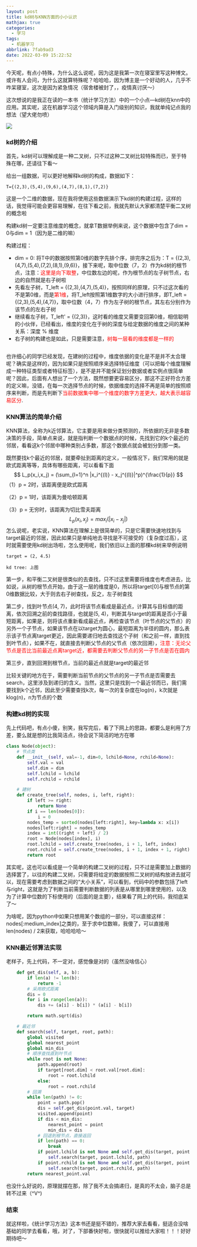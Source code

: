 ```yaml
---
layout: post
title: kd树与KNN方面的小小认识
mathjax: true
categories:
  - 学习
tags:
  - 机器学习
abbrlink: 7fab9ad3
date: 2022-03-09 15:22:52
---
```


今天呢，有点小特殊，为什么这么说呢，因为这是我第一次在寝室里写这种博文。或许有人会问，为什么这就算特殊呢？哈哈哈，因为博主是一个好动的人，几乎不咋呆寝室，这次是因为紧急情况（宿舍楼被封了，，疫情真讨厌～）

这次想说的是我正在读的一本书（统计学习方法）中的一个小点—kd树在knn中的应用。其实呢，这在机器学习这个领域内算是入门级别的知识，我就单纯记点我的想法（望大佬勿喷）

![](https://cdn.makiru.top/images/202203091547231.jpg)

<!--more-->

### kd树的介绍

首先，kd树可以理解成是一种二叉树，只不过这种二叉树比较特殊而已，至于特殊在哪，还请往下看～

给出一组数据，可以更好地解释kd树的构成，数据如下：

```
T={(2,3),(5,4),(9,6),(4,7),(8,1),(7,2)}
```

这是一个二维的数据，现在我将使用这些数据演示下kd树的构建过程，这样的话，我觉得可能会更容易理解，在往下看之前，我就先默认大家都清楚平衡二叉树的概念啦

构建kd树一定要注意维度的概念，就拿T数据举例来说，这个数据中包含了dim = 0与dim = 1（因为是二维的嘛）

构建过程：

- dim = 0: 将T中的数据按照第0维的数字先排个序，排完序之后为：T = {(2,3),(4,7),(5,4),(7,2),(8,1),(9,6)}，接下来呢，取中位数（7，2）作为kd树的根节点，注意：<font color=red>这里是向下取整</font>，中位数左边的呢，作为根节点的左子树节点，右边的自然就是右子树啦
- 先看左子树，T_left = {(2,3),(4,7),(5,4)}，按照同样的原理，只不过这次看的不是第0维，而是<font color=red>第1维</font>，将T_left按照第1维数字的大小进行排序，即T_left = {(2,3),(5,4),(4,7)}，取中位数（4，7）作为左子树的根节点，其左右分别作为该节点的左右子树
- 继续看左子树，T_left' = {(2,3)}，这时看的维度又需要变回第0维，相信聪明的小伙伴，已经看出，维度的变化在于树的深度与给定数据的维度之间的某种关系：深度 % 维度
- 右子树的构建也是如此，只是需要注意，<font color=red>树每一层看的维度都是一样的</font>

<img src="https://cdn.makiru.top/images/202203091626878.png" alt="" style="zoom:50%;" />

也许细心的同学已经发现，在建树的过程中，维度依据的变化是不是并不太合理呢？确实是这样的，因为如果只是按照顺序来选择特征维度（可以把每个维度理解成一种特征类型或者特征标签），是不是并不能保证划分数据或者实例点很简单呢？因此，后面有人想出了一个方法，既然想要更容易区分，那这不正好符合方差的定义嘛，没错，在每一次选择节点的时候，依据维度的选择不再是简单的按照顺序来判断，而是先判断下<font color=red>当前数据集中哪一个维度的数字方差更大，越大表示越容易区分</font>.



### KNN算法的简单介绍

KNN算法，全称为k近邻算法，它主要是用来做分类预测的，所依据的无非是多数决策的手段，简单点来说，就是指判断一个数据点的时候，先找到它的k个最近的邻居，看看这k个邻居中哪种类别占多数，那这个数据点就会被划分到那一类。

既然要找k个最近的邻居，就要牵扯到距离的定义，一般情况下，我们常用的就是欧式距离等等，具体有哪些距离，可以看看下面
$$
L_p(x_i,x_j) = (\sum_{l=1}^n |x_i^{(l)} - x_j^{(l)}|^p)^{\frac{1}{p}} 
$$
（1）p = 2时，该距离便是欧式距离

（2）p = 1时，该距离为曼哈顿距离

（3）p = 无穷时，该距离为切比雪夫距离
$$
L_p(x_i,x_j) = max_i(|x_i - x_j|)
$$
怎么说呢，老实说，KNN算法在理解上是很简单的，只是它需要快速地找到与target最近的邻居，因此如果只是单纯地去寻找是不可接受的（复杂度过高），这时就需要使用kd树出场啦，怎么使用呢，我们依旧以上面的那棵kd树来举例说明

```
target = (2, 4.5)

kd tree: 上图
```

第一步，和平衡二叉树是很类似的去查找，只不过这里需要将维度也考虑进去，比如说，从树的根节点开始，由于这一层的维度是0，所以将target[0]与根节点的第0维数据比较，大于则去右子树查找，反之，左子树查找

第二步，找到叶节点(4, 7)，此时将该节点看成是最近点，计算其与目标值的距离，依次回溯之前的查找路径，也就是(5, 4)，判断其与target的距离是否小于最短距离，如果是，则将该点重新看成最近点，再检查该节点（叶节点的父节点）的另外一个子节点，如果该节点在以target为圆心，最短距离为半径的圆内，那么表示该子节点离target更近，因此需要递归地去查找这个子树（和之前一样，直到找到叶节点），如果不在，就直接去判断父节点的父节点（依次回溯），<font color=red>注意：无论父节点是否比当前最近点离target近，都需要去判断父节点的另一子节点是否在圆内</font>

第三步，直到回溯到根节点，当前的最近点就是target的最近邻



比较关键的地方在于，需要判断当前节点的父节点的另一子节点是否需要去search，这里涉及到递归的含义。当然，这里只是找到一个最近邻而已，我们需要找到k个近邻，因此至少需要查找k次，每一次的复杂度在log(n)，k次就是klog(n)，n为节点的个数



### 构建kd树的实现

先上代码吧，有点小傻，别笑，我写完后，看了下网上的思路，都要么是利用了方差，要么就是想的比我简洁点，待会说下简洁的地方在哪

```python
class Node(object):
    # 节点类
    def __init__(self, val=-1, dim=0, lchild=None, rchild=None):
        self.val = val
        self.dim = dim
        self.lchild = lchild
        self.rchild = rchild
```

```python
    # 建树
    def create_tree(self, nodes, i, left, right):
        if left >= right:
            return None
        if i == len(nodes[0]):
            i = 0
        nodes_temp = sorted(nodes[left:right], key=lambda x: x[i])
        nodes[left:right] = nodes_temp
        index = int((right + left) / 2)
        root = Node(nodes[index], i)
        root.lchild = self.create_tree(nodes, i + 1, left, index)
        root.rchild = self.create_tree(nodes, i + 1, index + 1, right)
        return root
```

其实呢，这也可以看成是一个简单的构建二叉树的过程，只不过是需要加上数据的选择罢了，以往的构建二叉树，只需要将给定的数据按照二叉树的结构放进去就可以，现在需要考虑到数据之间的“大小关系”，可以看到，代码中的参数包括了left与right，这就是为了判断当前需要判断数据的列表是从哪里到哪里使用的，以及为了计算中位数的下标使用的（后面的是主要），结果看了网上的代码，我彻底呆了～

为啥呢，因为python中如果只想用某个数组的一部分，可以直接这样：nodes[:medium_index]之类的，至于求中位数嘛，我傻了，可以直接用len(nodes) / 2来获取，哈哈哈哈～



### KNN最近邻算法实现

老样子，先上代码，不一定对，感觉像是对的（虽然没啥信心）

```python
    def get_dis(self, a, b):
        if len(a) != len(b):
            return -1
        # 采用欧式距离
        dis = 0
        for i in range(len(a)):
            dis += (a[i] - b[i]) * (a[i] - b[i])

        return math.sqrt(dis)

    # 最近邻
    def search(self, target, root, path):
        global visited
        global nearest_point
        global min_dis
        # 顺序查找直到叶节点
        while root is not None:
            path.append(root)
            if target[root.dim] < root.val[root.dim]:
                root = root.lchild
            else:
                root = root.rchild
        # 回溯
        while len(path) != 0:
            point = path.pop()
            dis = self.get_dis(point.val, target)
            visited.append(point)
            if dis < min_dis:
                nearest_point = point
                min_dis = dis
            # 回退到根节点，直接返回
            if len(path) == 0:
                break
            if point.lchild is not None and self.get_dis(target, point.lchild.val) < min_dis and point.lchild not in visited:
                self.search(target, point.lchild, path)
            if point.rchild is not None and self.get_dis(target, point.rchild.val) < min_dis and point.rchild not in visited:
                self.search(target, point.rchild, path)
        return nearest_point.val
```



也没什么好说的，原理就摆在那，除了我不太会搞递归，是真的不太会，脑子总是转不过来（^V^)



### 结束

就这样啦，《统计学习方法》这本书还是挺不错的，推荐大家去看看，挺适合没啥基础的同学去看看，哦，对了，下部番快好啦，很快就可以推给大家啦！！！好好期待吧～

